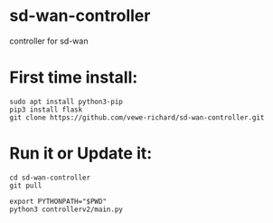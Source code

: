 # sd-wan-controller
controller for sd-wan

# First time install:
```
sudo apt install python3-pip
pip3 install flask
git clone https://github.com/vewe-richard/sd-wan-controller.git
```

# Run it or Update it:
```
cd sd-wan-controller
git pull

export PYTHONPATH="$PWD"
python3 controllerv2/main.py
```
